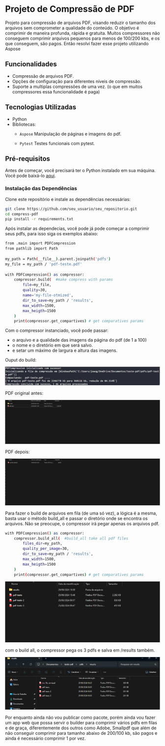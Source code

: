 # Projeto de Compressão de PDF

Projeto para compressão de arquivos PDF, visando reduzir o tamanho dos arquivos sem comprometer a qualidade do conteúdo. O objetivo é comprimir de maneira profunda, rápida e gratuita.
Muitos compressores não conseguem comprimir arquivos pequenos para menos de 100/200 kbs, e os que conseguem, são pagos. Então resolvi fazer esse projeto utilizando Aspose

## Funcionalidades

- Compressão de arquivos PDF.
- Opções de configuração para diferentes níveis de compressão.
- Suporte a multiplas compressões de uma vez. (o que em muitos compressores essa funcionalidade é paga)

## Tecnologias Utilizadas

- Python
- Bibliotecas:
  - `Aspose` Manipulação de páginas e imagens do pdf.

   - `Pytest` Testes funcionais com pytest.

## Pré-requisitos

Antes de começar, você precisará ter o Python instalado em sua máquina. Você pode baixá-lo [aqui](https://www.python.org/downloads/).

### Instalação das Dependências

Clone este repositório e instale as dependências necessárias:

```bash
git clone https://github.com/seu_usuario/seu_repositorio.git
cd compress-pdf
pip install -r requirements.txt

```
Após instalar as dependecias, você pode já pode começar a comprimir seus pdfs, para isso siga os exemplos abaixo:


```bash
from .main import PDFCompression
from pathlib import Path

my_path = Path(__file__).parent.joinpath('pdfs')
my_file = my_path / 'pdf-teste.pdf'

with PDFCompression() as compressor:
    compressor.build(  #make compress with params
        file=my_file,
        quality=30,
        name='my-file-otmized',
        dir_to_save=my_path / 'results',
        max_width=1500, 
        max_heigth=1500
    )
    print(compressor.get_compartives) # get comparatives params

```
Com o compressor instanciado, você pode passar:
 - o arquivo e a qualidade das imagens da página do pdf (de 1 a 100)
 - o nome e o diretório em que será salvo.
 - e setar um máximo  de largura e altura das imagens.

Ouput do build:

![Output do build](imagens/ouput-1.png)

PDF original antes:  

![resultado do build](imagens/result-1.png)

PDF depois: 

![resultado completo](imagens/result-2.png)


Para fazer o build de arquivos em fila (de uma só vez), a lógica é a mesma, basta usar o método build_all e passar o diretório onde se encontra os arquivos. Não se preocupe, o compressor irá pegar apenas os arquivos pdf.


```bash
with PDFCompression() as compressor:
    compressor.build_all(  #build_all take all pdf files
        files_dir=my_path,
        quality_per_image=30,
        dir_to_save=my_path / 'results',
        max_width=1500, 
        max_heigth=1500
    )
    print(compressor.get_compartives) # get comparatives params
```
![pdfs originais](imagens/result-3.png)

com o build all, o compressor pega os 3 pdfs e salva em /results também.

![pdfs originais](imagens/result-4.png)

Por enquanto ainda não vou publicar como pacote, porém ainda vou fazer um app web que possa servir o builder para comprimir vários pdfs em filas e de graça, diferentemente dos outros como Adobe, Smallpdf que além de não conseguir comprimir para tamanho abaixo de 200/100 kb, são pagos e ainda é necessário comprimir 1 por vez.

